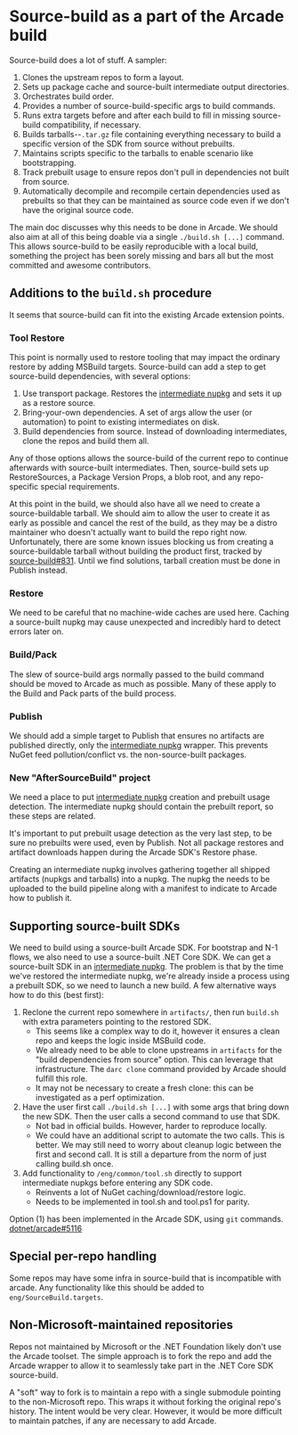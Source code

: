 # Source-build as a part of the Arcade build

Source-build does a lot of stuff. A sampler:

1. Clones the upstream repos to form a layout.
1. Sets up package cache and source-built intermediate output directories.
1. Orchestrates build order.
1. Provides a number of source-build-specific args to build commands.
1. Runs extra targets before and after each build to fill in missing
   source-build compatibility, if necessary.
1. Builds tarballs--`.tar.gz` file containing everything necessary to build a
   specific version of the SDK from source without prebuilts.
1. Maintains scripts specific to the tarballs to enable scenario like
   bootstrapping.
1. Track prebuilt usage to ensure repos don't pull in dependencies not built
   from source.
1. Automatically decompile and recompile certain dependencies used as prebuilts
   so that they can be maintained as source code even if we don't have the
   original source code.

The main doc discusses why this needs to be done in Arcade. We should also aim
at all of this being doable via a single `./build.sh [...]` command. This allows
source-build to be easily reproducible with a local build, something the project
has been sorely missing and bars all but the most committed and awesome
contributors.

## Additions to the `build.sh` procedure

It seems that source-build can fit into the existing Arcade extension points.

### Tool Restore

This point is normally used to restore tooling that may impact the ordinary
restore by adding MSBuild targets. Source-build can add a step to get
source-build dependencies, with several options:

1. Use transport package. Restores the [intermediate nupkg] and sets it up as a
   restore source.
2. Bring-your-own dependencies. A set of args allow the user (or automation) to
   point to existing intermediates on disk.
3. Build dependencies from source. Instead of downloading intermediates, clone
   the repos and build them all.

Any of those options allows the source-build of the current repo to continue
afterwards with source-built intermediates. Then, source-build sets up
RestoreSources, a Package Version Props, a blob root, and any repo-specific
special requirements.

At this point in the build, we should also have all we need to create a
source-buildable tarball. We should aim to allow the user to create it as early
as possible and cancel the rest of the build, as they may be a distro maintainer
who doesn't actually want to build the repo right now. Unfortunately, there are
some known issues blocking us from creating a source-buildable tarball without
building the product first, tracked by
[source-build#831](https://github.com/dotnet/source-build/issues/831). Until we
find solutions, tarball creation must be done in Publish instead.

### Restore

We need to be careful that no machine-wide caches are used here. Caching a
source-built nupkg may cause unexpected and incredibly hard to detect errors
later on.

### Build/Pack

The slew of source-build args normally passed to the build command should be
moved to Arcade as much as possible. Many of these apply to the Build and Pack
parts of the build process.

### Publish

We should add a simple target to Publish that ensures no artifacts are published
directly, only the [intermediate nupkg] wrapper. This prevents NuGet feed
pollution/conflict vs. the non-source-built packages.

### New "AfterSourceBuild" project

We need a place to put [intermediate nupkg] creation and prebuilt usage
detection. The intermediate nupkg should contain the prebuilt report, so these
steps are related.

It's important to put prebuilt usage detection as the very last step, to be sure
no prebuilts were used, even by Publish. Not all package restores and artifact
downloads happen during the Arcade SDK's Restore phase.

Creating an intermediate nupkg involves gathering together all shipped artifacts
(nupkgs and tarballs) into a nupkg. The nupkg the needs to be uploaded to the
build pipeline along with a manifest to indicate to Arcade how to publish it.

## Supporting source-built SDKs

We need to build using a source-built Arcade SDK. For bootstrap and N-1 flows,
we also need to use a source-built .NET Core SDK. We can get a source-built SDK
in an [intermediate nupkg]. The problem is that by the time we've restored the
intermediate nupkg, we're already inside a process using a prebuilt SDK, so we
need to launch a new build. A few alternative ways how to do this (best first):

1. Reclone the current repo somewhere in `artifacts/`, then run `build.sh` with
   extra parameters pointing to the restored SDK.
   * This seems like a complex way to do it, however it ensures a clean repo and
     keeps the logic inside MSBuild code.
   * We already need to be able to clone upstreams in `artifacts` for the "build
     dependencies from source" option. This can leverage that infrastructure.
     The `darc clone` command provided by Arcade should fulfill this role.
   * It may not be necessary to create a fresh clone: this can be investigated
     as a perf optimization.
2. Have the user first call `./build.sh [...]` with some args that bring down
   the new SDK. Then the user calls a second command to use that SDK.
   * Not bad in official builds. However, harder to reproduce locally.
   * We could have an additional script to automate the two calls. This is
     better. We may still need to worry about cleanup logic between the first
     and second call. It is still a departure from the norm of just calling
     build.sh once.
3. Add functionality to `/eng/common/tool.sh` directly to support intermediate
   nupkgs before entering any SDK code.
   * Reinvents a lot of NuGet caching/download/restore logic.
   * Needs to be implemented in tool.sh and tool.ps1 for parity.

Option (1) has been implemented in the Arcade SDK, using `git` commands.
[dotnet/arcade#5116](https://github.com/dotnet/arcade/issues/5116)

## Special per-repo handling

Some repos may have some infra in source-build that is incompatible with arcade.
Any functionality like this should be added to `eng/SourceBuild.targets`.

## Non-Microsoft-maintained repositories

Repos not maintained by Microsoft or the .NET Foundation likely don't use the
Arcade toolset. The simple approach is to fork the repo and add the Arcade
wrapper to allow it to seamlessly take part in the .NET Core SDK source-build.

A "soft" way to fork is to maintain a repo with a single submodule pointing to
the non-Microsoft repo. This wraps it without forking the original repo's
history. The intent would be very clear. However, it would be more difficult to
maintain patches, if any are necessary to add Arcade.


[intermediate nupkg]: intermediate-nupkg.md